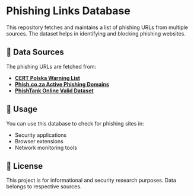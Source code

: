 # Phishing Links Database

This repository fetches and maintains a list of phishing URLs from multiple sources. The dataset helps in identifying and blocking phishing websites.

## 📌 Data Sources

The phishing URLs are fetched from:

- **[CERT Polska Warning List](https://cert.pl/en/warning-list/)**
- **[Phish.co.za Active Phishing Domains](https://phish.co.za/latest/phishing-domains-ACTIVE.txt)**
- **[PhishTank Online Valid Dataset](https://www.phishtank.com/developer_info.php)**

## 🚀 Usage

You can use this database to check for phishing sites in:

- Security applications
- Browser extensions
- Network monitoring tools

## 📜 License

This project is for informational and security research purposes. Data belongs to respective sources.
